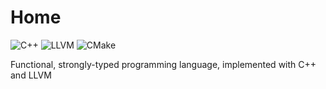 # Home

![C++](https://img.shields.io/badge/c++-%2300599C.svg?style=for-the-badge&logo=c%2B%2B&logoColor=white)
![LLVM](https://img.shields.io/badge/llvm-%23323330.svg?style=for-the-badge&logo=llvm&logoColor=white)
![CMake](https://img.shields.io/badge/CMake-%23008FBA.svg?style=for-the-badge&logo=cmake&logoColor=white)

Functional, strongly-typed programming language, implemented with C++ and LLVM
